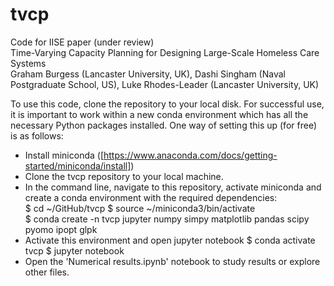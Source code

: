 # tvcp
Code for IISE paper (under review)  
Time-Varying Capacity Planning for Designing Large-Scale Homeless Care Systems  
Graham Burgess (Lancaster University, UK), Dashi Singham (Naval Postgraduate School, US), Luke Rhodes-Leader (Lancaster University, UK)  

To use this code, clone the repository to your local disk. For successful use, it is important to work within a new conda environment which has all the necessary Python packages installed.
One way of setting this up (for free) is as follows: 
- Install miniconda ([https://www.anaconda.com/docs/getting-started/miniconda/install])  
- Clone the tvcp repository to your local machine.  
- In the command line, navigate to this repository, activate miniconda and create a conda environment with the required dependencies:   
  $ cd ~/GitHub/tvcp 
  $ source ~/miniconda3/bin/activate  
  $ conda create -n tvcp jupyter numpy simpy matplotlib pandas scipy pyomo ipopt glpk
- Activate this environment and open jupyter notebook
  $ conda activate tvcp
  $ jupyter notebook
- Open the 'Numerical results.ipynb' notebook to study results or explore other files.
